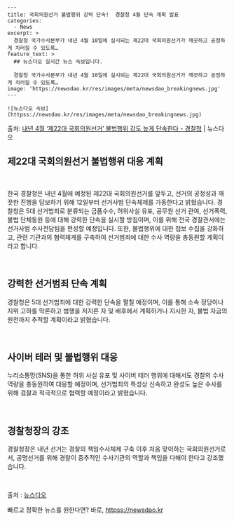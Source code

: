    ---
    title: 국회의원선거 불법행위 강력 단속!  경찰청 4월 단속 계획 발표
    categories:
      - News
    excerpt: >
      경찰청 국가수사본부가 내년 4월 10일에 실시되는 제22대 국회의원선거가 깨끗하고 공정하게 치러질 수 있도록…
    feature_text: >
      ## 뉴스다오 실시간 뉴스 속보입니다.
    
      경찰청 국가수사본부가 내년 4월 10일에 실시되는 제22대 국회의원선거가 깨끗하고 공정하게 치러질 수 있도록…
    image: 'https://newsdao.kr/res/images/meta/newsdao_breakingnews.jpg'
    ---
    
    ![뉴스다오 속보](httpss://newsdao.kr/res/images/meta/newsdao_breakingnews.jpg)

<p>출처: <a href="httpss://newsdao.kr/2780" rel="dofollow">내년 4월 ‘제22대 국회의원선거’ 불법행위 강도 높게 단속한다 - 경찰청</a> | 뉴스다오</p>

<h2 data-ke-size="size26">제22대 국회의원선거 불법행위 대응 계획</h2>
<p data-ke-size="size16">&nbsp;</p>
한국 경찰청은 내년 4월에 예정된 제22대 국회의원선거를 앞두고, 선거의 공정성과 깨끗한 진행을 담보하기 위해 12일부터 선거사범 단속체제를 가동한다고 밝혔습니다. 경찰청은 5대 선거범죄로 분류되는 금품수수, 허위사실 유포, 공무원 선거 관여, 선거폭력, 불법 단체동원 등에 대해 강력한 단속을 실시할 방침이며, 이를 위해 전국 경찰관서에는 선거사범 수사전담팀을 편성할 예정입니다. 또한, 불법행위에 대한 첩보 수집을 강화하고, 관련 기관과의 협력체계를 구축하여 선거범죄에 대한 수사 역량을 총동원할 계획이라고 합니다.
<p data-ke-size="size16">&nbsp;</p>

<h2 data-ke-size="size24">강력한 선거범죄 단속 계획</h2>
<p data-ke-size="size16">경찰청은 5대 선거범죄에 대한 강력한 단속을 펼칠 예정이며, 이를 통해 소속 정당이나 지위 고하를 막론하고 범행을 저지른 자 및 배후에서 계획하거나 지시한 자, 불법 자금의 원천까지 추적할 계획이라고 밝혔습니다.</p>
<p data-ke-size="size16">&nbsp;</p>

<h2 data-ke-size="size24">사이버 테러 및 불법행위 대응</h2>
<p data-ke-size="size16">누리소통망(SNS)을 통한 허위 사실 유포 및 사이버 테러 행위에 대해서도 경찰의 수사 역량을 총동원하여 대응할 예정이며, 선거범죄의 특성상 신속하고 완성도 높은 수사를 위해 검찰과 적극적으로 협력할 예정이라고 밝혔습니다.</p>
<p data-ke-size="size16">&nbsp;</p>

<h2 data-ke-size="size24">경찰청장의 강조</h2>
<p data-ke-size="size16">경찰청장은 내년 선거는 경찰의 책임수사체제 구축 이후 처음 맞이하는 국회의원선거로서, 공명선거를 위해 경찰이 중추적인 수사기관의 역할과 책임을 다해야 한다고 강조했습니다.</p>
<p data-ke-size="size16">&nbsp;</p>
출처 : <a href="httpss://newsdao.kr/2780">뉴스다오</a> 

빠르고 정확한 뉴스를 원한다면? 바로, <a href="httpss://newsdao.kr" rel="dofollow">httpss://newsdao.kr</a>


    